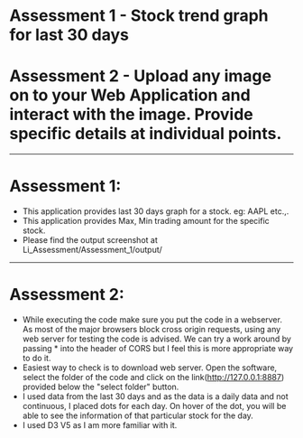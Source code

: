 # Assessment 1 - Stock trend graph for last 30 days 
# Assessment 2 - Upload any image on to your Web Application and interact with the image. Provide specific details at individual points.

****
# Assessment 1:
 *  This application provides last 30 days graph for a stock. eg: AAPL etc.,.
 *  This application provides Max, Min trading amount for the specific stock.
 *  Please find the output screenshot at Li_Assessment/Assessment_1/output/ 
 
 ****
# Assessment 2:
 *  While executing the code make sure you put the code in a webserver. As most of the major browsers block cross origin requests, using any web server for testing the code is         advised. We can try a work around by passing * into the header of CORS but I feel this is more appropriate way to do it.
 *  Easiest way to check is to download web server. Open the software, select the folder of the code and click on the link(http://127.0.0.1:8887) provided below the "select           folder" button. 
 *  I used data from the last 30 days and as the data is a daily data and not continuous, I placed dots for each day. On hover of the dot, you will be able to see the information      of that particular stock for the day.
 *  I used D3 V5 as I am more familiar with it.

